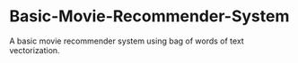 # Basic-Movie-Recommender-System
A basic movie recommender system using bag of words of text vectorization.
